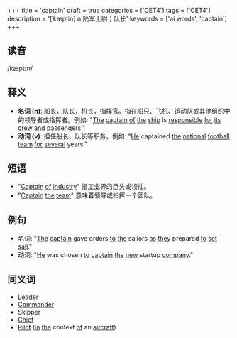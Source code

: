 +++
title = 'captain'
draft = true
categories = ['CET4']
tags = ['CET4']
description = '[ˈkæptin] n.陆军上尉；队长'
keywords = ['ai words', 'captain']
+++

## 读音
/kæptɪn/

## 释义
- **名词 (n)**: 船长，队长，机长，指挥官。指在船只、飞机、运动队或其他组织中的领导者或指挥者。例如: "[The](/zh/post/the/) [captain](/zh/post/captain/) [of](/zh/post/of/) [the](/zh/post/the/) [ship](/zh/post/ship/) is [responsible](/zh/post/responsible/) [for](/zh/post/for/) [its](/zh/post/its/) [crew](/zh/post/crew/) [and](/zh/post/and/) passengers."
- **动词 (v)**: 担任船长、队长等职务。例如: "[He](/zh/post/he/) captained [the](/zh/post/the/) [national](/zh/post/national/) [football](/zh/post/football/) [team](/zh/post/team/) [for](/zh/post/for/) [several](/zh/post/several/) years."

## 短语
- "[Captain](/zh/post/captain/) [of](/zh/post/of/) [industry](/zh/post/industry/)" 指工业界的巨头或领袖。
- "[Captain](/zh/post/captain/) [the](/zh/post/the/) [team](/zh/post/team/)" 意味着领导或指挥一个团队。

## 例句
- 名词: "[The](/zh/post/the/) [captain](/zh/post/captain/) gave orders [to](/zh/post/to/) [the](/zh/post/the/) sailors [as](/zh/post/as/) [they](/zh/post/they/) prepared [to](/zh/post/to/) [set](/zh/post/set/) [sail](/zh/post/sail/)."
- 动词: "[He](/zh/post/he/) was chosen [to](/zh/post/to/) [captain](/zh/post/captain/) [the](/zh/post/the/) [new](/zh/post/new/) startup [company](/zh/post/company/)."

## 同义词
- [Leader](/zh/post/leader/)
- [Commander](/zh/post/commander/)
- Skipper
- [Chief](/zh/post/chief/)
- [Pilot](/zh/post/pilot/) ([in](/zh/post/in/) [the](/zh/post/the/) context [of](/zh/post/of/) an [aircraft](/zh/post/aircraft/))
